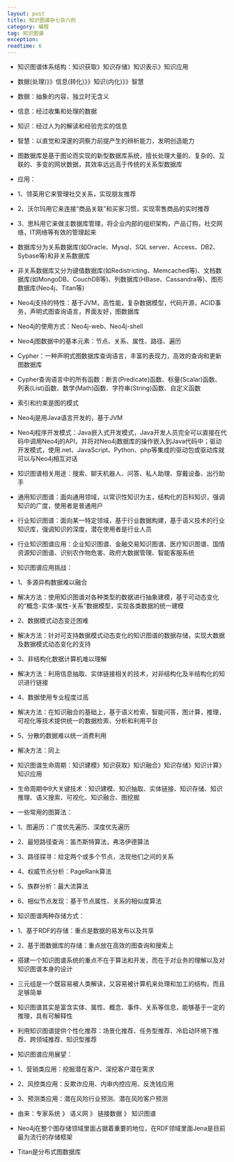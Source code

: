 ```yaml
---
layout: post
title: 知识图谱杂七杂八的
category: 编程
tag: 知识图谱
exception: 
readtime: 6
---
```


* 知识图谱体系结构：知识获取》知识存储》知识表示》知识应用

* 数据(处理)》》信息(转化)》》知识(内化)》》智慧

* 数据：抽象的内容，独立时无含义
* 信息：经过收集和处理的数据
* 知识：经过人为的解读和经验充实的信息
* 智慧：以直觉和深邃的洞察力前提产生的辨析能力，发明创造能力

* 图数据库是基于图论而实现的新型数据库系统，擅长处理大量的、复杂的、互联的、多变的网状数据，其效率远远高于传统的关系型数据库

* 应用：
* 1、领英用它来管理社交关系，实现朋友推荐
* 2、沃尔玛用它来连接“商品关联”和买家习惯，实现零售商品的实时推荐
* 3、思科用它来做主数据库管理，将企业内部的组织架构，产品订购，社交网络，IT网络等有效的管理起来

* 数据库分为关系数据库(如Oracle、Mysql、SQL server、Access、DB2、Sybase等)和非关系数据库
* 非关系数据库又分为键值数据库(如Redistricting、Memcached等)、文档数据库(如MongoDB、CouchDB等)、列数据库(HBase、Cassandra等)、图形数据库(Neo4j、Titan等)

* Neo4j支持的特性：基于JVM，高性能，复杂数据模型，代码开源，ACID事务，声明式图查询语言，界面友好，图数据库

* Neo4j的使用方式：Neo4j-web、Neo4j-shell

* Neo4j图数据中的基本元素：节点、关系、属性、路径、遍历

* Cypher：一种声明式图数据库查询语言，丰富的表现力，高效的查询和更新图数据库

* Cypher查询语言中的所有函数：断言(Predicate)函数、标量(Scalar)函数、列表(List)函数、数学(Math)函数、字符串(String)函数、自定义函数

* 索引和约束是图的模式

* Neo4j是用Java语言开发的，基于JVM

* Neo4j程序开发模式：Java嵌入式开发模式，Java开发人员完全可以直接在代码中调用Neo4j的API，并将对Neo4j数据库的操作嵌入到Java代码中；驱动开发模式，使用.net、JavaScript、Python、php等集成的驱动包或驱动库就可以与Neo4j相互对话

* 知识图谱相关用途：搜索、聊天机器人、问答、私人助理、穿戴设备、出行助手

* 通用知识图谱：面向通用领域，以常识性知识为主，结构化的百科知识，强调知识的广度，使用者是普通用户
* 行业知识图谱：面向某一特定领域，基于行业数据构建，基于语义技术的行业知识库，强调知识的深度，潜在使用者是行业人员

* 行业知识图谱应用：企业知识图谱、金融交易知识图谱、医疗知识图谱、国情资源知识图谱、识别农作物危害、政府大数据管理、智能客服系统

* 知识图谱应用挑战：
* 1、多源异构数据难以融合
* 解决方法：使用知识图谱对各种类型的数据进行抽象建模，基于可动态变化的“概念-实体-属性-关系”数据模型，实现各类数据的统一建模
* 2、数据模式动态变迁困难
* 解决方法：针对可支持数据模式动态变化的知识图谱的数据存储，实现大数据及数据模式动态变化的支持
* 3、非结构化数据计算机难以理解
* 解决方法：利用信息抽取、实体链接相关的技术，对非结构化及半结构化的知识进行链接
* 4、数据使用专业程度过高
* 解决方法：在知识融合的基础上，基于语义检索，智能问答，图计算，推理，可视化等技术提供统一的数据检索、分析和利用平台
* 5、分散的数据难以统一消费利用
* 解决方法：同上

* 知识图谱生命周期：知识建模》知识获取》知识融合》知识存储》知识计算》知识应用

* 生命周期中9大关键技术：知识建模、知识抽取、实体链接、知识存储、知识推理、语义搜索、可视化、知识融合、图挖掘

* 一些常用的图算法：
* 1、图遍历：广度优先遍历、深度优先遍历
* 2、最短路径查询：笛杰斯特算法，弗洛伊德算法
* 3、路径探寻：给定两个或多个节点，法现他们之间的关系
* 4、权威节点分析：PageRank算法
* 5、族群分析：最大流算法
* 6、相似节点发现：基于节点属性、关系的相似度算法

* 知识图谱两种存储方式：
* 1、基于RDF的存储：重点是数据的易发布以及共享
* 2、基于图数据库的存储：重点放在高效的图查询和搜索上

* 搭建一个知识图谱系统的重点不在于算法和开发，而在于对业务的理解以及对知识图谱本身的设计

* 三元组是一个既容易被人类解读，又容易被计算机来处理和加工的结构，而且足够简单
* 知识图谱其实是富含实体、属性、概念、事件、关系等信息，能够基于一定的推理，具有可解释性

* 利用知识图谱提供个性化推荐：场景化推荐、任务型推荐、冷启动环境下推荐、跨领域推荐、知识型推荐

* 知识图谱应用展望：
* 1、营销类应用：挖掘潜在客户、深挖客户潜在需求
* 2、风控类应用：反欺诈应用、内审内控应用、反洗钱应用
* 3、预测类应用：潜在风险行业预测、潜在风险客户预测

* 由来：专家系统 》 语义网 》 链接数据 》 知识图谱

* Neo4j在整个图存储领域里面占据着重要的地位，在RDF领域里面Jena是目前最为流行的存储框架

* Titan是分布式图数据库
